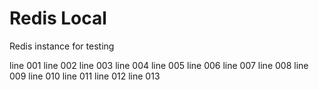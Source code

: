 # Redis Local

Redis instance for testing

line 001
line 002
line 003
line 004
line 005
line 006
line 007
line 008
line 009
line 010
line 011
line 012
line 013

